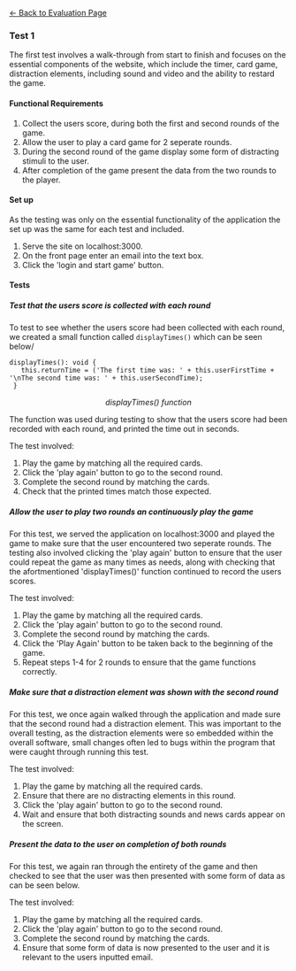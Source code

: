 [&#8592; Back to Evaluation Page](README.md)

### Test 1
The first test involves a walk-through from start to finish and focuses on the essential components of the website, which include the timer, card game, distraction elements, including sound and video and the ability to restard the game.

#### Functional Requirements
1. Collect the users score, during both the first and second rounds of the game.
2. Allow the user to play a card game for 2 seperate rounds.
3. During the second round of the game display some form of distracting stimuli to the user.
4. After completion of the game present the data from the two rounds to the player.

#### Set up
As the testing was only on the essential functionality of the application the set up was the same for each test and included.
1. Serve the site on localhost:3000.
2. On the front page enter an email into the text box.
3. Click the 'login and start game' button.

#### Tests
##### Test that the users score is collected with each round
To test to see whether the users score had been collected with each round, we created a small function called `displayTimes()` which can be seen below/

```
displayTimes(): void {
   this.returnTime = ('The first time was: ' + this.userFirstTime + '\nThe second time was: ' + this.userSecondTime);
 }
```
<p align="center">
  <em>displayTimes() function</em>
</p>
The function was used during testing to show that the users score had been recorded with each round, and printed the time out in seconds.

The test involved:
1. Play the game by matching all the required cards.
2. Click the 'play again' button to go to the second round.
3. Complete the second round by matching the cards.
4. Check that the printed times match those expected.

##### Allow the user to play two rounds an continuously play the game
For this test, we served the application on localhost:3000 and played the game to make sure that the user encountered two seperate rounds. The testing also involved clicking the 'play again' button to ensure that the user could repeat the game as many times as needs, along with checking that the afortmentioned 'displayTimes()' function continued to record the users scores.

The test involved:
1. Play the game by matching all the required cards.
2. Click the 'play again' button to go to the second round.
3. Complete the second round by matching the cards.
4. Click the 'Play Again' button to be taken back to the beginning of the game.
5. Repeat steps 1-4 for 2 rounds to ensure that the game functions correctly.

##### Make sure that a distraction element was shown with the second round
For this test, we once again walked through the application and made sure that the second round had a distraction element. This was important to the overall testing, as the distraction elements were so embedded within the overall software, small changes often led to bugs within the program that were caught through running this test.

The test involved:
1. Play the game by matching all the required cards.
2. Ensure that there are no distracting elements in this round.
3. Click the 'play again' button to go to the second round.
4. Wait and ensure that both distracting sounds and news cards appear on the screen.


##### Present the data to the user on completion of both rounds
For this test, we again ran through the entirety of the game and then checked to see that the user was then presented with some form of data as can be seen below.



The test involved:
1. Play the game by matching all the required cards.
2. Click the 'play again' button to go to the second round.
3. Complete the second round by matching the cards.
4. Ensure that some form of data is now presented to the user and it is relevant to the users inputted email.
